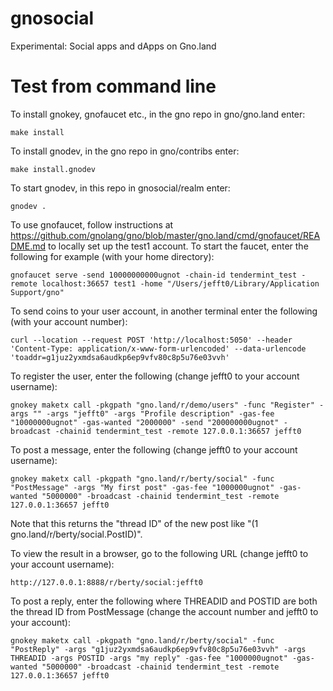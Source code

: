 # gnosocial
Experimental: Social apps and dApps on Gno.land

# Test from command line

To install gnokey, gnofaucet etc., in the gno repo in gno/gno.land enter:

    make install

To install gnodev, in the gno repo in gno/contribs enter:

    make install.gnodev

To start gnodev, in this repo in gnosocial/realm enter:

    gnodev .

To use gnofaucet, follow instructions at https://github.com/gnolang/gno/blob/master/gno.land/cmd/gnofaucet/README.md
to locally set up the test1 account. To start the faucet, enter the following for example (with your home directory):

    gnofaucet serve -send 10000000000ugnot -chain-id tendermint_test -remote localhost:36657 test1 -home "/Users/jefft0/Library/Application Support/gno"

To send coins to your user account, in another terminal enter the following (with your account number):

    curl --location --request POST 'http://localhost:5050' --header 'Content-Type: application/x-www-form-urlencoded' --data-urlencode 'toaddr=g1juz2yxmdsa6audkp6ep9vfv80c8p5u76e03vvh'

To register the user, enter the following (change jefft0 to your account username):

    gnokey maketx call -pkgpath "gno.land/r/demo/users" -func "Register" -args "" -args "jefft0" -args "Profile description" -gas-fee "10000000ugnot" -gas-wanted "2000000" -send "200000000ugnot" -broadcast -chainid tendermint_test -remote 127.0.0.1:36657 jefft0

To post a message, enter the following (change jefft0 to your account username):

    gnokey maketx call -pkgpath "gno.land/r/berty/social" -func "PostMessage" -args "My first post" -gas-fee "1000000ugnot" -gas-wanted "5000000" -broadcast -chainid tendermint_test -remote 127.0.0.1:36657 jefft0

Note that this returns the "thread ID" of the new post like "(1 gno.land/r/berty/social.PostID)".

To view the result in a browser, go to the following URL (change jefft0 to your account username):

    http://127.0.0.1:8888/r/berty/social:jefft0

To post a reply, enter the following where THREADID and POSTID are both the thread ID from PostMessage
(change the account number and jefft0 to your account):

    gnokey maketx call -pkgpath "gno.land/r/berty/social" -func "PostReply" -args "g1juz2yxmdsa6audkp6ep9vfv80c8p5u76e03vvh" -args THREADID -args POSTID -args "my reply" -gas-fee "1000000ugnot" -gas-wanted "5000000" -broadcast -chainid tendermint_test -remote 127.0.0.1:36657 jefft0
